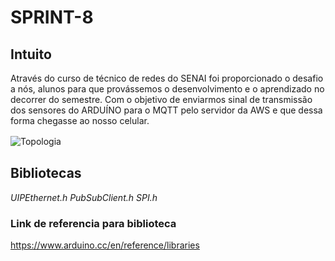 # SPRINT-8

## Intuito 

Através do curso de técnico de redes do SENAI foi proporcionado o desafio a nós, alunos para que provássemos o desenvolvimento e o aprendizado no decorrer do semestre.
Com o objetivo de enviarmos sinal de transmissão dos sensores do ARDUÍNO para o MQTT pelo servidor da AWS e que dessa forma chegasse ao nosso celular.

![Topologia](https://i.imgur.com/wo79MMn.jpg)
ﾠ

## Bibliotecas
_UIPEthernet.h_
_PubSubClient.h_
_SPI.h_

### Link de referencia para biblioteca
https://www.arduino.cc/en/reference/libraries











